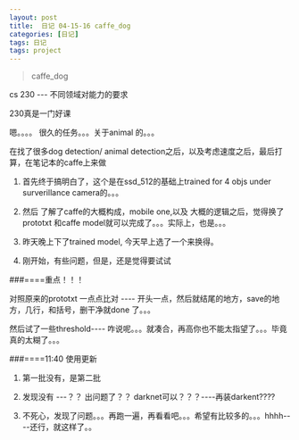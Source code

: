 ```yaml
---
layout: post
title:  日记 04-15-16 caffe_dog
categories: [日记]
tags: 日记
tags: project
---
```


> caffe_dog

cs  230 --- 不同领域对能力的要求

230真是一门好课






嗯。。。。 很久的任务。。。关于animal 的。。。

在找了很多dog detection/ animal detection之后，以及考虑速度之后，最后打算，在笔记本的caffe上来做

1. 首先终于搞明白了，这个是在ssd_512的基础上trained for 4 objs under surverillance camera的。。。

2. 然后 了解了caffe的大概构成，mobile one,以及 大概的逻辑之后，觉得换了prototxt 和caffe model就可以完成了。。。实际上，也是。。。

3. 昨天晚上下了trained model, 今天早上选了一个来换得。

4. 刚开始，有些问题，但是，还是觉得要试试

###====重点！！！

对照原来的prototxt  一点点比对 ---- 开头一点，然后就结尾的地方，save的地方，几行，和括号，删干净就done 了。。。

然后试了一些threshold---- 咋说呢。。。就凑合，再高你也不能太指望了。。。毕竟真的太糊了。。。

###====11:40 使用更新

1. 第一批没有，是第二批

2. 发现没有 ---？？ 出问题了？？ darknet可以？？？----再装darkent????

3. 不死心，发现了问题。。。再跑一遍，再看看吧。。。希望有比较多的。。。hhhh----还行，就这样了。。